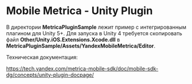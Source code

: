 Mobile Metrica - Unity Plugin
==========================

В директории **MetricaPluginSample** лежит пример с интегрированным плагином для Unity 5+.
Для запуска в Unity 4 требуется скопировать файл **Other/Unity.iOS.Extensions.Xcode.dll** в **MetricaPluginSample/Assets/YandexMobileMetrica/Editor**.

Техническая документация:

https://tech.yandex.com/metrica-mobile-sdk/doc/mobile-sdk-dg/concepts/unity-plugin-docpage/


